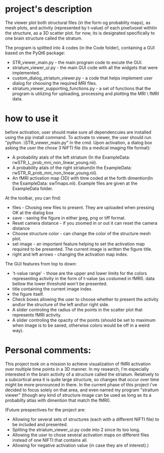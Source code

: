 # project's description

The viewer plot both structural files (in the form og probablity maps),  as mesh plots, and activity (represented by t-value) of each pixel\voxel withtin the structure, as a 3D scatter plot.
for now, its is designated specifically to one brain structure called the stratum.

The program is splitted into 4 codes (in the Code folder), containing a GUI based on the PyQt6 package:
* STR_viewer_main.py - the main program code to excute the GUI.
* striatum_viewer_ui.py - the main GUI code with all the widgets that were implemented.
* custom_dialog_striatum_viewer.py - a code that helps implement user dialog for choosing the required MRI files.
* striatum_viewer_supporting_functions.py - a set of functions that the program is utilizing for uploading, processing and plotting the MRI \ fMRI data.

# how to use it
before activation, user should make sure all dependencuies are installed using the pip install command.
To activate to viewer, the user should run "python .\STR_viewer_main.py" in the cmd.
Upon activation, a dialog box asking the user the chose 3 NIFTI file (its a medical imaging file format):
* A probability atals of the left striatum (In the ExampleData: rwSTR_L_prob_mni_non_linear_young.nii).
* A probability atals of the right striatum(In the ExampleData: rwSTR_R_prob_mni_non_linear_young.nii).
* An fMRI activation map (3D) with time coded at the forth dimention(In the ExampleData: swTmaps.nii).
Example files are given at the ExampleData folder.

At the toolbar, you can find:
* files - Chosing new files to present. They are uploaded when pressing OK at the dialog box
* save - saving the figure in either jpeg, png or tiff format.
* Reset camera distance - if you zoomed in or out it can reset the camera distance
* Choose structure color - can change the color of the structure mesh plot.
* set image - an important feature helping to set the activation map required to be presented. The current image is written the figure title.
* right and left arrows - changing the activation map index.

The GUI features from top to down:
* 't-value range' - those are the upper and lower limits for the colors representing activity in the form of t-value (as costumed in fMRI). data bellow the lower threshold won't be presented.
* title containing the current image index.
* the figure itself.
* Check boxes allowing the user to choose whether to present the activity and\or the structure of the left and\or right side.
* A slider controling the radius of the points in the scatter plot that represents fMRI activity.
* A slider controling the opacity of the points (should be set to maximum when image is to be saved, otherwise colors would be off in a weird way).

# Personal comments:
This project took on a mission to achieve visualization of fMRI activation over multiple time points in a 3D manner.
In my research, I'm especially interested in the brain activity of a structure called the striatum. Relatively to a subcortical area it is quite large structure, so changes that occur over time might be more pronounced in there.
In the current phase of this project i've decided to focus solely on that area, and even named my program "straitum viewer" (though any kind of structure image can be used as long as its a probabilty atlas with dimention that match the fMRI).

(Future prespectives for the project are:
* Allowing for several sets of structures (each with a different NIFTI file) to be included and presented.
* Spliting the striatum_viewer_ui.py code into 2 since its too long.
* Allowing the user to chose several activation maps on different files instead of one NIFTI that contains all.
* Allowing for negative activation value (in case they are of interest).)
